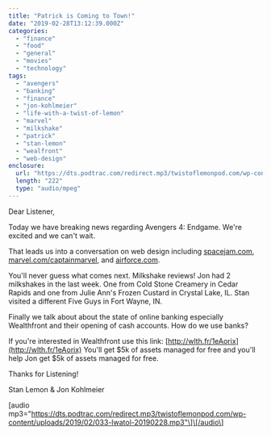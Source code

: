 ```yaml
---
title: "Patrick is Coming to Town!"
date: "2019-02-28T13:12:39.000Z"
categories: 
  - "finance"
  - "food"
  - "general"
  - "movies"
  - "technology"
tags: 
  - "avengers"
  - "banking"
  - "finance"
  - "jon-kohlmeier"
  - "life-with-a-twist-of-lemon"
  - "marvel"
  - "milkshake"
  - "patrick"
  - "stan-lemon"
  - "wealfront"
  - "web-design"
enclosure: 
  url: "https://dts.podtrac.com/redirect.mp3/twistoflemonpod.com/wp-content/uploads/2019/02/033-lwatol-20190228.mp3"
  length: "222"
  type: "audio/mpeg"
---
```


Dear Listener,

Today we have breaking news regarding Avengers 4: Endgame. We're excited and we can't wait.

That leads us into a conversation on web design including [spacejam.com](https://spacejam.com), [marvel.com/captainmarvel](https://marvel.com/captainmarvel), and [airforce.com](https://airforce.com).

You'll never guess what comes next. Milkshake reviews! Jon had 2 milkshakes in the last week. One from Cold Stone Creamery in Cedar Rapids and one from Julie Ann's Frozen Custard in Crystal Lake, IL. Stan visited a different Five Guys in Fort Wayne, IN.

Finally we talk about about the state of online banking especially Wealthfront and their opening of cash accounts. How do we use banks?

If you're interested in Wealthfront use this link: [http://wlth.fr/1eAorix](http://wlth.fr/1eAorix) You'll get $5k of assets managed for free and you'll help Jon get $5k of assets managed for free.

Thanks for Listening!

Stan Lemon & Jon Kohlmeier

\[audio mp3="https://dts.podtrac.com/redirect.mp3/twistoflemonpod.com/wp-content/uploads/2019/02/033-lwatol-20190228.mp3"\]\[/audio\]
